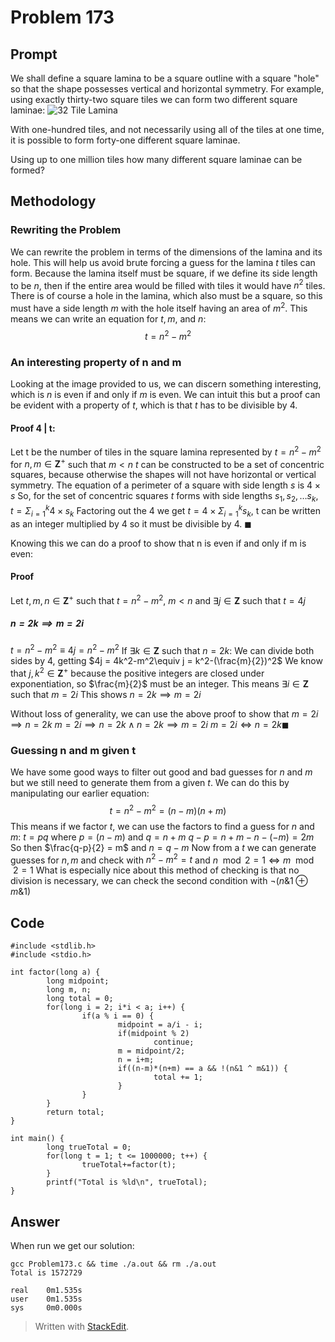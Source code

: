 ﻿# Problem 173
## Prompt 
We shall define a square lamina to be a square outline with a square "hole" so that the shape possesses vertical and horizontal symmetry. For example, using exactly thirty-two square tiles we can form two different square laminae:
![32 Tile Lamina](https://projecteuler.net/resources/images/0173_square_laminas.gif?1678992055)

With one-hundred tiles, and not necessarily using all of the tiles at one time, it is possible to form forty-one different square laminae.

Using up to one million tiles how many different square laminae can be formed?
## Methodology  
### Rewriting the Problem
We can rewrite the problem in terms of the dimensions of the lamina and its hole. This will help us avoid brute forcing a guess for the lamina $t$ tiles can form. Because the lamina itself must be square, if we define its side length to be $n$, then if the entire area would be filled with tiles it would have $n^2$ tiles. There is of course a hole in the lamina, which also must be a square, so this must have a side length $m$ with the hole itself having an area of $m^2$. This means we can write an equation for $t, m,$ and $n$: $$t=n^2-m^2$$ 
### An interesting property of n and m
Looking at the image provided to us, we can discern something interesting, which is $n$ is even if and only if $m$ is even. We can intuit this but a proof can be evident with a property of $t$, which is that $t$ has to be divisible by 4. 
#### Proof 4 | t:
Let t be the number of tiles in the square lamina represented by $t=n^2-m^2$ for $n, m\in\mathbf{Z}^+$ such that $m < n$
$t$ can be constructed to be a set of concentric squares, because otherwise the shapes will not have horizontal or vertical symmetry. 
The equation of a perimeter of a square with side length $s$ is $4\times s$
So, for the set of concentric squares $t$ forms with side lengths $s_1, s_2, \dots s_k$, $t=\Sigma_{i=1}^k 4\times s_k$
Factoring out the $4$ we get $t=4\times\Sigma_{i=1}^k s_k$, t can be written as an integer multiplied by $4$ so it must be divisible by 4. $\blacksquare$

Knowing this we can do a proof to show that n is even if and only if m is even:
#### Proof
Let $t, m, n \in\mathbf{Z}^+$ such that $t=n^2-m^2$, $m < n$ and $\exists j\in\mathbf{Z}$ such that $t = 4j$
##### $n=2k \implies m=2i$
$t=n^2-m^2\equiv 4j=n^2-m^2$
If $\exists k\in\mathbf{Z}$ such that $n = 2k$:
We can divide both sides by 4, getting $4j = 4k^2-m^2\equiv j = k^2-(\frac{m}{2})^2$
We know that $j,k^2\in\mathbf{Z}^+$ because the positive integers are closed under exponentiation, so $\frac{m}{2}$ must be an integer.
This means $\exists i\in\mathbf{Z}$ such that $m = 2i$
This shows $n=2k \implies m=2i$

Without loss of generality, we can use the above proof to show that $m = 2i \implies n = 2k$
$m = 2i \implies n = 2k \wedge n=2k \implies m=2i$
$m = 2i \iff n = 2k\blacksquare$
### Guessing n and m given t
We have some good ways to filter out good and bad guesses for $n$ and $m$ but we still need to generate them from a given $t$. We can do this by manipulating our earlier equation:
$$t=n^2-m^2=(n-m)(n+m)$$
This means if we factor $t$, we can use the factors to find a guess for $n$ and $m$:
$t=pq$ where $p = (n-m)$ and $q = n+m$
$q-p = n+m-n-(-m) = 2m$
So then $\frac{q-p}{2} = m$ and $n = q-m$
Now from a $t$ we can generate guesses for $n, m$ and check with $n^2-m^2 = t$ and $n\mod2=1 \iff m\mod2=1$
What is especially nice about this method of checking is that no division is necessary, we can check the second condition with $\neg(n\&1 \oplus m\&1)$
## Code
    #include <stdlib.h>
	#include <stdio.h>

	int factor(long a) {
	        long midpoint;
	        long m, n;
	        long total = 0;
	        for(long i = 2; i*i < a; i++) {
	                if(a % i == 0) {
	                        midpoint = a/i - i;
	                        if(midpoint % 2)
	                                continue;
	                        m = midpoint/2;
	                        n = i+m;
	                        if((n-m)*(n+m) == a && !(n&1 ^ m&1)) {
	                                total += 1;
	                        }
	                }
	        }
	        return total;
	}

	int main() {
	        long trueTotal = 0;
	        for(long t = 1; t <= 1000000; t++) {
	                trueTotal+=factor(t);
	        }
	        printf("Total is %ld\n", trueTotal);
	}
## Answer
When run we get our solution:

    gcc Problem173.c && time ./a.out && rm ./a.out
	Total is 1572729

	real    0m1.535s
	user    0m1.535s
	sys     0m0.000s

> Written with [StackEdit](https://stackedit.io/).

